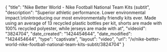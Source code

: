 {
    "title": "Nike Better World - Nike Football National Team Kits (subtit",
    "description": "Superior athletic performance. Lower environmental impact.\n\nIntroducing our most environmentally friendly kits ever. Made using an average of 13 recycled plastic bottles per kit, shorts are made with 100% recycled polyester, while jerseys are made with at",
    "videoid": "3824704",
    "date_created": "1424454644",
    "date_modified": "1424454644",
    "type": "captivate",
    "layout": "video",
    "url": "\/v\/nike-better-world-nike-football-national-team-kits-subtit\/3824704"
}